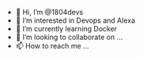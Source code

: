 - 👋 Hi, I’m @1804devs
- 👀 I’m interested in Devops and Alexa
- 🌱 I’m currently learning Docker
- 💞️ I’m looking to collaborate on ...
- 📫 How to reach me ...

<!---
1804devs/1804devs is a ✨ special ✨ repository because its `README.md` (this file) appears on your GitHub profile.
You can click the Preview link to take a look at your changes.
--->
